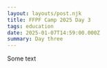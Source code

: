 ```yaml
---
layout: layouts/post.njk
title: FFPF Camp 2025 Day 3
tags: education
date: 2025-01-07T14:59:00.000Z
summary: Day three
---
```

Some text
